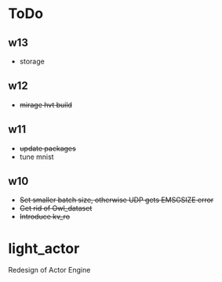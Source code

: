 # ToDo

## w13
- storage

## w12
- ~~mirage hvt build~~

## w11
- ~~update packages~~
- tune mnist

## w10
- ~~Set smaller batch size, otherwise UDP gets EMSGSIZE error~~
- ~~Get rid of Owl_dataset~~
- ~~Introduce kv_ro~~


# light_actor
Redesign of Actor Engine
